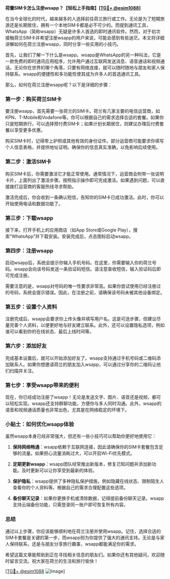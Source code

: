 **荷蘭SIM卡怎么注册wsapp？【轻松上手指南】[[TG💪+ @esim1088](https://t.me/s/esim1088)]**

在当今全球化的时代，越来越多的人选择前往荷兰旅行或工作。无论是为了短期旅游还是长期居住，拥有一个本地SIM卡都是必不可少的。而提到通讯工具，WhatsApp（简称wsapp）无疑是许多人首选的即时通讯软件。然而，对于初次接触荷兰SIM卡并希望注册wsapp的用户来说，可能会感到有些迷茫。本文将详细讲解如何在荷兰注册wsapp，同时分享一些实用的小技巧。

首先，让我们了解一下什么是wsapp。wsapp是WhatsApp的另一种叫法，它是一款免费的即时通讯应用程序，允许用户通过互联网发送消息、语音通话和视频通话。无论你在世界的哪个角落，只要有网络连接，就可以随时随地与朋友和家人保持联系。wsapp的便捷性和多功能性使其成为许多人的首选通讯工具。

那么，如何在荷兰注册wsapp呢？以下是详细的步骤：

### **第一步：购买荷兰SIM卡**
要注册wsapp，首先需要一张荷兰的SIM卡。荷兰有几家主要的电信运营商，如KPN、T-Mobile和Vodafone等。你可以根据自己的需求选择合适的套餐。如果你只是短期旅行，可以选择预付费SIM卡；如果计划长期居住，则建议办理后付费套餐以享受更多优惠。

购买SIM卡时，记得带上护照或其他有效的身份证件。部分运营商可能要求你填写个人信息表格，并提供地址证明。确保你的信息真实准确，以免影响后续使用。

### **第二步：激活SIM卡**
购买SIM卡后，你需要激活它才能正常使用。通常情况下，运营商会附带一张说明卡片，上面列出了激活步骤。按照指示操作即可完成激活。如果遇到问题，可以直接拨打运营商的客服热线寻求帮助。

激活完成后，你会收到一条确认短信，告知你的SIM卡已成功激活。此时，你可以开始使用电话和数据功能了。

### **第三步：下载wsapp**
接下来，打开手机上的应用商店（如App Store或Google Play），搜索“WhatsApp”并下载安装。安装完成后，点击图标启动wsapp。

### **第四步：注册wsapp**
启动wsapp后，系统会提示你输入手机号码。在这里，你需要输入你的荷兰号码。wsapp会向该号码发送一条验证码短信。请注意查收短信，输入验证码后即可完成注册。

需要注意的是，wsapp对号码的唯一性要求非常高。如果你尝试使用已经注册过的号码，系统会提示错误。因此，在注册之前，请确保该号码未被其他设备绑定。

### **第五步：设置个人资料**
注册完成后，wsapp会要求你上传头像并填写用户名。这是可选步骤，但建议尽量完善个人资料，以便更好地与好友建立联系。此外，还可以设置隐私选项，例如谁可以看到你的在线状态、最后上线时间等。

### **第六步：添加好友**
完成基本设置后，就可以开始添加好友了。wsapp支持通过手机号码或二维码添加联系人。如果你想邀请荷兰的朋友加入wsapp，可以通过分享你的二维码让他们扫描并关注。

### **第七步：享受wsapp带来的便利**
现在，你已经成功注册了wsapp！无论是发送文字、图片、语音还是视频，都可以轻松实现。wsapp还支持群聊功能，方便你与多人同时沟通。此外，wsapp的语音和视频通话质量也非常出色，尤其是在网络稳定的环境下。

### **小贴士：如何优化wsapp体验**
虽然wsapp本身已经非常强大，但还有一些小技巧可以帮助你更好地使用它：

1. **保持网络畅通**：wsapp依赖于互联网连接，因此请确保你的SIM卡套餐包含足够的流量。如果担心流量消耗过大，可以开启Wi-Fi优先模式。
   
2. **定期更新wsapp**：wsapp团队经常推出新版本，修复已知问题并添加新功能。及时更新可以让你享受到最新的体验。

3. **保护隐私**：wsapp提供了多种隐私保护措施，例如隐藏在线状态、限制陌生人查看你的个人资料等。根据自己的需求合理配置这些选项。

4. **备份聊天记录**：如果你更换手机或清除数据，记得提前备份聊天记录。wsapp支持云端备份功能，只需登录同一账户即可恢复所有内容。

### **总结**
通过以上步骤，你应该能够顺利地在荷兰注册并使用wsapp。记住，选择合适的SIM卡套餐是关键的第一步，而wsapp则为你提供了强大的通讯支持。无论是与家人保持联系，还是与朋友分享旅行趣事，wsapp都能满足你的需求。

希望这篇文章能帮助到正在寻找相关信息的朋友们。如果你还有其他疑问，欢迎随时留言交流。祝大家在荷兰的生活和旅行愉快！

[[TG💪+ @esim1088](https://t.me/s/esim1088) ![Image](https://i.postimg.cc/4NQfJmqS/Snipaste-2025-05-13-00-14-12.png)]